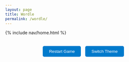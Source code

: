 ```yaml
---
layout: page
title: Wordle
permalink: /wordle/
---
```


{% include nav/home.html %}

<style>
    body.light-theme {
        background-color: white;
        color: black;
    }

    body.dark-theme {
        background-color: #333;
        color: white;
    }

    body.blue-theme {
        background-color: #007acc;
        color: white;
    }

    body.red-theme {
        background-color: #ff4c4c;
        color: white;
    }

    body.green-theme {
        background-color: #28a745;
        color: white;
    }

    body.grey-theme {
        background-color: #aaa;
        color: white;
    }

    #game-board {
        display: grid;
        grid-template-columns: repeat(5, 60px);
        gap: 10px;
        justify-content: center;
        margin-top: 20px;
    }

    .letter-box {
        width: 60px;
        height: 60px;
        display: flex;
        justify-content: center;
        align-items: center;
        border: 2px solid #000;
        font-size: 2em;
        font-weight: bold;
        text-transform: uppercase;
    }

    .correct {
        background-color: green;
        color: white;
    }

    .present {
        background-color: orange;
        color: white;
    }

    .absent {
        background-color: gray;
        color: white;
    }

    .button-container {
        text-align: center;
        margin-top: 10px;
    }

    .button-container button {
        padding: 10px 20px;
        margin: 5px;
        background-color: #007acc;
        color: white;
        border: none;
        border-radius: 5px;
        cursor: pointer;
    }

    .button-container button:hover {
        background-color: #005fa3;
    }

    #game-over {
        font-size: 2em;
        color: red;
        text-align: center;
        display: none;
    }
</style>

<h1 id="game-over">Game Over! The word was <span id="correct-word"></span></h1>
<h1 id="win-message" style="display:none; color:green;">Congratulations! You guessed the word!</h1>

<!-- Game Board -->
<div id="game-board"></div>

<!-- Buttons for controlling the game -->
<div class="button-container">
    <button id="restart-btn">Restart Game</button>
    <button id="theme-btn">Switch Theme</button>
</div>

<script>
    // List of possible 5-letter words
    const words = ["apple", "baker", "crane", "drive", "eagle", "flame", "glove", "house", "input", "joker"];

    // Choose a random word
    let correctWord = words[Math.floor(Math.random() * words.length)];
    let currentRow = 0;
    let currentGuess = "";
    let maxTries = 6;

    // Create game board
    const gameBoard = document.getElementById('game-board');
    for (let i = 0; i < maxTries; i++) {
        for (let j = 0; j < 5; j++) {
            let div = document.createElement('div');
            div.classList.add('letter-box');
            div.setAttribute('data-row', i);
            div.setAttribute('data-col', j);
            gameBoard.appendChild(div);
        }
    }

    // Listen for keypress
    document.addEventListener('keydown', handleKeyPress);

    function handleKeyPress(event) {
        if (document.getElementById("game-over").style.display === "block" || document.getElementById("win-message").style.display === "block") {
            return; // Game over, don't allow further guesses
        }

        let letter = event.key.toLowerCase();

        if (/^[a-z]$/.test(letter) && currentGuess.length < 5) {
            currentGuess += letter;
            updateBoard();
        } else if (event.key === "Enter" && currentGuess.length === 5) {
            checkGuess();
        } else if (event.key === "Backspace" && currentGuess.length > 0) {
            currentGuess = currentGuess.slice(0, -1);
            updateBoard();
        }
    }

    // Update the board with the current guess
    function updateBoard() {
        for (let i = 0; i < 5; i++) {
            let box = document.querySelector(`.letter-box[data-row="${currentRow}"][data-col="${i}"]`);
            box.textContent = currentGuess[i] || "";
        }
    }

    // Check if the current guess is correct
    function checkGuess() {
        let guessArr = currentGuess.split('');
        let correctArr = correctWord.split('');
        let letterBoxes = document.querySelectorAll(`.letter-box[data-row="${currentRow}"]`);

        // Mark the letters as correct, present, or absent
        for (let i = 0; i < 5; i++) {
            let letterBox = letterBoxes[i];
            if (guessArr[i] === correctArr[i]) {
                letterBox.classList.add('correct');
                correctArr[i] = null; // Mark this letter as used
            } else if (correctArr.includes(guessArr[i])) {
                letterBox.classList.add('present');
                correctArr[correctArr.indexOf(guessArr[i])] = null; // Mark this letter as used
            } else {
                letterBox.classList.add('absent');
            }
        }

        // Check if the guess is completely correct
        if (currentGuess === correctWord) {
            document.getElementById("win-message").style.display = "block";
            return;
        }

        currentRow++;
        currentGuess = "";

        // If the player runs out of tries
        if (currentRow === maxTries) {
            document.getElementById("game-over").style.display = "block";
            document.getElementById("correct-word").textContent = correctWord.toUpperCase();
        }
    }

    // Restart the game
    document.getElementById('restart-btn').addEventListener('click', function() {
        correctWord = words[Math.floor(Math.random() * words.length)];
        currentRow = 0;
        currentGuess = "";
        document.getElementById("game-over").style.display = "none";
        document.getElementById("win-message").style.display = "none";

        // Clear the board
        let letterBoxes = document.querySelectorAll('.letter-box');
        letterBoxes.forEach(box => {
            box.textContent = "";
            box.classList.remove('correct', 'present', 'absent');
        });
    });

    // Theme switching functionality
    const themes = ['light-theme', 'dark-theme', 'blue-theme', 'red-theme', 'green-theme', 'grey-theme'];
    let currentTheme = 0;

    document.getElementById("theme-btn").addEventListener("click", function() {
        document.body.classList.remove(themes[currentTheme]);
        currentTheme = (currentTheme + 1) % themes.length;
        document.body.classList.add(themes[currentTheme]);
    });
</script>